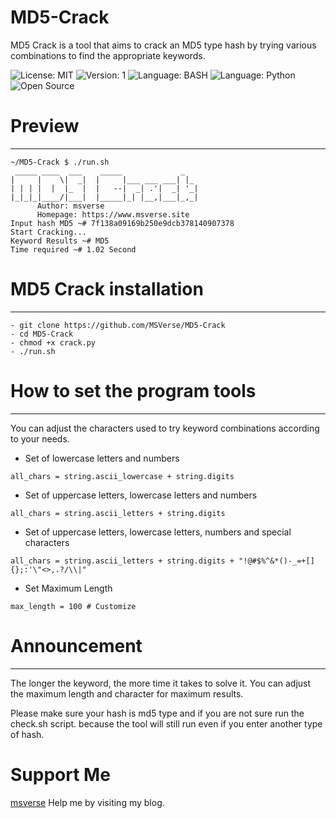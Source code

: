 # MD5-Crack
MD5 Crack is a tool that aims to crack an MD5 type hash by trying various combinations to find the appropriate keywords.

![License: MIT](https://img.shields.io/badge/License-MIT-blue.svg)
![Version: 1](https://img.shields.io/badge/Version-1-green.svg)
![Language: BASH](https://img.shields.io/badge/Language-BASH-blue.svg)
![Language: Python](https://img.shields.io/badge/Language-Python-blue.svg)
![Open Source](https://img.shields.io/badge/Open%20Source-Yes-green.svg)

# Preview
------
```
~/MD5-Crack $ ./run.sh
 _____ ____  ___    _____             _
|     |    \|  _|  |     |___ ___ ___| |_
| | | |  |  |_  |  |   --|  _| .'|  _| '_|
|_|_|_|____/|___|  |_____|_| |__,|___|_,_|
      Author: msverse
      Homepage: https://www.msverse.site
Input hash MD5 ~# 7f138a09169b250e9dcb378140907378
Start Cracking...
Keyword Results ~# MD5
Time required ~# 1.02 Second
```

# MD5 Crack installation
------
```
- git clone https://github.com/MSVerse/MD5-Crack
- cd MD5-Crack
- chmod +x crack.py
- ./run.sh
```

# How to set the program tools
------
You can adjust the characters used to try keyword combinations according to your needs.

- Set of lowercase letters and numbers
```
all_chars = string.ascii_lowercase + string.digits
```
- Set of uppercase letters, lowercase letters and numbers
```
all_chars = string.ascii_letters + string.digits
```
- Set of uppercase letters, lowercase letters, numbers and special characters
```
all_chars = string.ascii_letters + string.digits + "!@#$%^&*()-_=+[]{};:'\"<>,.?/\\|"
```
- Set Maximum Length
```
max_length = 100 # Customize
```

# Announcement
------
The longer the keyword, the more time it takes to solve it. You can adjust the maximum length and character for maximum results.

Please make sure your hash is md5 type and if you are not sure run the check.sh script. because the tool will still run even if you enter another type of hash.

# Support Me
[msverse](https://www.msverse.site) Help me by visiting my blog. 

